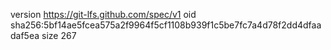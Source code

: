 version https://git-lfs.github.com/spec/v1
oid sha256:5bf14ae5fcea575a2f9964f5cf1108b939f1c5be7fc7a4d78f2dd4dfaadaf5ea
size 267
